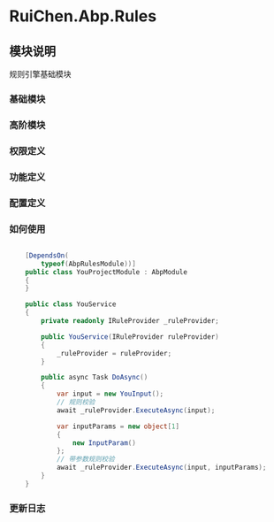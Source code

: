 # RuiChen.Abp.Rules

## 模块说明

规则引擎基础模块

### 基础模块  

### 高阶模块  

### 权限定义  

### 功能定义  

### 配置定义  

### 如何使用


```csharp

    [DependsOn(
        typeof(AbpRulesModule))]
    public class YouProjectModule : AbpModule
    {
    }

    public class YouService 
    {
        private readonly IRuleProvider _ruleProvider;

        public YouService(IRuleProvider ruleProvider)
        {
            _ruleProvider = ruleProvider;
        }

        public async Task DoAsync()
        {
            var input = new YouInput();
            // 规则校验
            await _ruleProvider.ExecuteAsync(input);

            var inputParams = new object[1]
            {
                new InputParam()
            };
            // 带参数规则校验
            await _ruleProvider.ExecuteAsync(input, inputParams);
        }
    }

```

### 更新日志 
